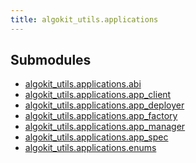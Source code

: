 ```yaml
---
title: algokit_utils.applications
---
```


## Submodules

- [algokit_utils.applications.abi]()
- [algokit_utils.applications.app_client]()
- [algokit_utils.applications.app_deployer]()
- [algokit_utils.applications.app_factory]()
- [algokit_utils.applications.app_manager]()
- [algokit_utils.applications.app_spec]()
- [algokit_utils.applications.enums](/reference/algokit-utils-py/api/enums/)
